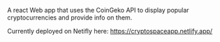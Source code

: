 A react Web app that uses the CoinGeko API to display popular cryptocurrencies and provide info on them.

Currently deployed on Netifly here:
https://cryptospaceapp.netlify.app/

